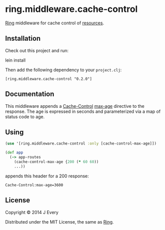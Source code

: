ring.middleware.cache-control
=============================

[Ring][2] middleware for cache control of [resources][1].

## Installation

Check out this project and run:

   lein install

Then add the following dependency to your `project.clj`:

    [ring.middleware.cache-control "0.2.0"]

## Documentation

This middleware appends a [Cache-Control][3] [max-age][4] directive 
to the response. The age is expressed in seconds and parameterized
via a map of status code to age.

## Using

```clojure
(use '[ring.middleware.cache-control :only [cache-control-max-age]])

(def app
  (-> app-routes
    (cache-control-max-age {200 (* 60 60))
    ...))
```

appends this header for a 200 response:

```
Cache-Control:max-age=3600
```

## License

Copyright © 2014 J Every

Distributed under the MIT License, the same as [Ring][2].

[1]: http://en.wikipedia.org/wiki/Resource-oriented_architecture
[2]: https://github.com/ring-clojure/ring
[3]: http://www.w3.org/Protocols/rfc2616/rfc2616-sec14.html#sec14.9
[4]: http://www.w3.org/Protocols/rfc2616/rfc2616-sec14.html#sec14.9.3
